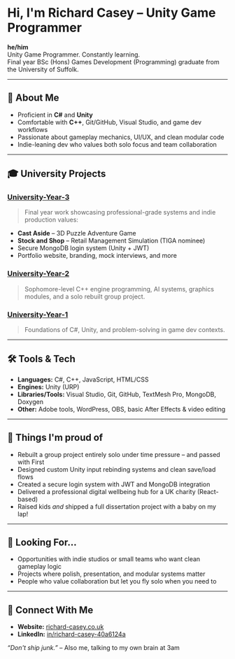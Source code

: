 # Hi, I'm Richard Casey – Unity Game Programmer

**he/him**  
Unity Game Programmer. Constantly learning.  
Final year BSc (Hons) Games Development (Programming) graduate from the University of Suffolk.

---

## 🧠 About Me

- Proficient in **C#** and **Unity**
- Comfortable with **C++**, Git/GitHub, Visual Studio, and game dev workflows
- Passionate about gameplay mechanics, UI/UX, and clean modular code
- Indie-leaning dev who values both solo focus and team collaboration

---

## 🎓 University Projects

### [University-Year-3](https://github.com/Richard-Casey/University-Year-3)
> Final year work showcasing professional-grade systems and indie production values:
- **Cast Aside** – 3D Puzzle Adventure Game
- **Stock and Shop** – Retail Management Simulation (TIGA nominee)
- Secure MongoDB login system (Unity + JWT)
- Portfolio website, branding, mock interviews, and more

### [University-Year-2](https://github.com/Richard-Casey/University-Year-2)
> Sophomore-level C++ engine programming, AI systems, graphics modules, and a solo rebuilt group project.

### [University-Year-1](https://github.com/Richard-Casey/University-Year-1)
> Foundations of C#, Unity, and problem-solving in game dev contexts.

---

## 🛠️ Tools & Tech

- **Languages:** C#, C++, JavaScript, HTML/CSS
- **Engines:** Unity (URP)
- **Libraries/Tools:** Visual Studio, Git, GitHub, TextMesh Pro, MongoDB, Doxygen
- **Other:** Adobe tools, WordPress, OBS, basic After Effects & video editing

---

## 🧰 Things I'm proud of

- Rebuilt a group project entirely solo under time pressure – and passed with First
- Designed custom Unity input rebinding systems and clean save/load flows
- Created a secure login system with JWT and MongoDB integration
- Delivered a professional digital wellbeing hub for a UK charity (React-based)
- Raised kids *and* shipped a full dissertation project with a baby on my lap!

---

## 🌱 Looking For...

- Opportunities with indie studios or small teams who want clean gameplay logic
- Projects where polish, presentation, and modular systems matter
- People who value collaboration but let you fly solo when you need to

---

## 🔗 Connect With Me

- **Website:** [richard-casey.co.uk](https://richard-casey.co.uk)
- **LinkedIn:** [in/richard-casey-40a6124a](https://linkedin.com/in/richard-casey-40a6124a)

_“Don't ship junk.”_ – Also me, talking to my own brain at 3am

<!--
**Richard-Casey/Richard-Casey** is a ✨ _special_ ✨ repository because its `README.md` (this file) appears on your GitHub profile.

Here are some ideas to get you started:

- 🔭 I’m currently working on ...
- 🌱 I’m currently learning ...
- 👯 I’m looking to collaborate on ...
- 🤔 I’m looking for help with ...
- 💬 Ask me about ...
- 📫 How to reach me: ...
- 😄 Pronouns: ...
- ⚡ Fun fact: ...
-->
